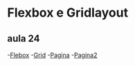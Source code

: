 # Flexbox e Gridlayout

## aula 24

-[Flebox](flexbox.html)
-[Grid](gridteste.html)
-[Pagina](pagina.html)
-[Pagina2](pagina2.html)
